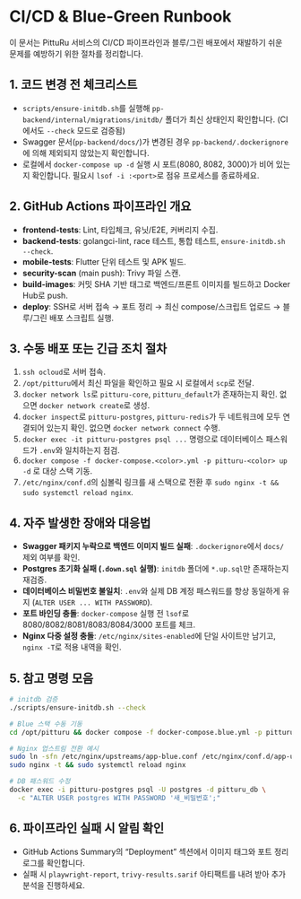 # CI/CD & Blue-Green Runbook

이 문서는 PittuRu 서비스의 CI/CD 파이프라인과 블루/그린 배포에서 재발하기 쉬운 문제를 예방하기 위한 절차를 정리합니다.

## 1. 코드 변경 전 체크리스트
- `scripts/ensure-initdb.sh`를 실행해 `pp-backend/internal/migrations/initdb/` 폴더가 최신 상태인지 확인합니다. (CI에서도 `--check` 모드로 검증됨)
- Swagger 문서(`pp-backend/docs/`)가 변경된 경우 `pp-backend/.dockerignore`에 의해 제외되지 않았는지 확인합니다.
- 로컬에서 `docker-compose up -d` 실행 시 포트(8080, 8082, 3000)가 비어 있는지 확인합니다. 필요시 `lsof -i :<port>`로 점유 프로세스를 종료하세요.

## 2. GitHub Actions 파이프라인 개요
- **frontend-tests**: Lint, 타입체크, 유닛/E2E, 커버리지 수집.
- **backend-tests**: golangci-lint, race 테스트, 통합 테스트, `ensure-initdb.sh --check`.
- **mobile-tests**: Flutter 단위 테스트 및 APK 빌드.
- **security-scan** (main push): Trivy 파일 스캔.
- **build-images**: 커밋 SHA 기반 태그로 백엔드/프론트 이미지를 빌드하고 Docker Hub로 push.
- **deploy**: SSH로 서버 접속 → 포트 정리 → 최신 compose/스크립트 업로드 → 블루/그린 배포 스크립트 실행.

## 3. 수동 배포 또는 긴급 조치 절차
1. `ssh ocloud`로 서버 접속.
2. `/opt/pitturu`에서 최신 파일을 확인하고 필요 시 로컬에서 `scp`로 전달.
3. `docker network ls`로 `pitturu-core`, `pitturu_default`가 존재하는지 확인. 없으면 `docker network create`로 생성.
4. `docker inspect`로 `pitturu-postgres`, `pitturu-redis`가 두 네트워크에 모두 연결되어 있는지 확인. 없으면 `docker network connect` 수행.
5. `docker exec -it pitturu-postgres psql ...` 명령으로 데이터베이스 패스워드가 `.env`와 일치하는지 점검.
6. `docker compose -f docker-compose.<color>.yml -p pitturu-<color> up -d` 로 대상 스택 기동.
7. `/etc/nginx/conf.d`의 심볼릭 링크를 새 스택으로 전환 후 `sudo nginx -t && sudo systemctl reload nginx`.

## 4. 자주 발생한 장애와 대응법
- **Swagger 패키지 누락으로 백엔드 이미지 빌드 실패**: `.dockerignore`에서 `docs/` 제외 여부를 확인.
- **Postgres 초기화 실패 (`.down.sql` 실행)**: `initdb` 폴더에 `*.up.sql`만 존재하는지 재검증.
- **데이터베이스 비밀번호 불일치**: `.env`와 실제 DB 계정 패스워드를 항상 동일하게 유지 (`ALTER USER ... WITH PASSWORD`).
- **포트 바인딩 충돌**: `docker-compose` 실행 전 `lsof`로 8080/8082/8081/8083/8084/3000 포트를 체크.
- **Nginx 다중 설정 충돌**: `/etc/nginx/sites-enabled`에 단일 사이트만 남기고, `nginx -T`로 적용 내역을 확인.

## 5. 참고 명령 모음
```bash
# initdb 검증
./scripts/ensure-initdb.sh --check

# Blue 스택 수동 기동
cd /opt/pitturu && docker compose -f docker-compose.blue.yml -p pitturu-blue up -d

# Nginx 업스트림 전환 예시
sudo ln -sfn /etc/nginx/upstreams/app-blue.conf /etc/nginx/conf.d/app-upstream.conf
sudo nginx -t && sudo systemctl reload nginx

# DB 패스워드 수정
docker exec -i pitturu-postgres psql -U postgres -d pitturu_db \
  -c "ALTER USER postgres WITH PASSWORD '새_비밀번호';"
```

## 6. 파이프라인 실패 시 알림 확인
- GitHub Actions Summary의 “Deployment” 섹션에서 이미지 태그와 포트 정리 로그를 확인합니다.
- 실패 시 `playwright-report`, `trivy-results.sarif` 아티팩트를 내려 받아 추가 분석을 진행하세요.
